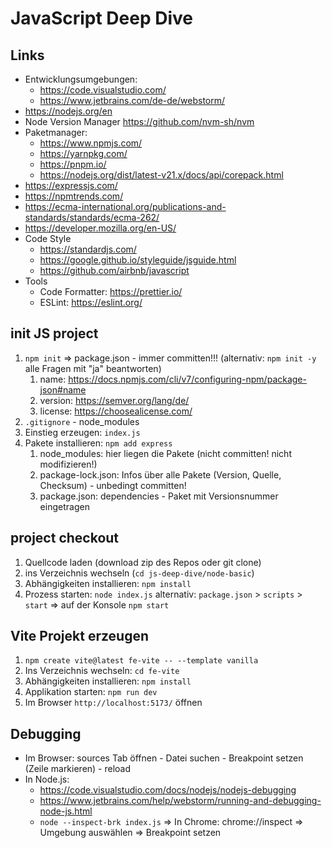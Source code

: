 # JavaScript Deep Dive

## Links
- Entwicklungsumgebungen:
  - https://code.visualstudio.com/
  - https://www.jetbrains.com/de-de/webstorm/
- https://nodejs.org/en
- Node Version Manager https://github.com/nvm-sh/nvm
- Paketmanager:
  - https://www.npmjs.com/
  - https://yarnpkg.com/
  - https://pnpm.io/
  - https://nodejs.org/dist/latest-v21.x/docs/api/corepack.html
- https://expressjs.com/
- https://npmtrends.com/
- https://ecma-international.org/publications-and-standards/standards/ecma-262/
- https://developer.mozilla.org/en-US/
- Code Style
  - https://standardjs.com/
  - https://google.github.io/styleguide/jsguide.html
  - https://github.com/airbnb/javascript
- Tools
  - Code Formatter: https://prettier.io/
  - ESLint: https://eslint.org/

## init JS project

1. `npm init` => package.json - immer committen!!! (alternativ: `npm init -y` alle Fragen mit "ja" beantworten)
   1. name: https://docs.npmjs.com/cli/v7/configuring-npm/package-json#name
   2. version: https://semver.org/lang/de/
   3. license: https://choosealicense.com/
2. `.gitignore` - node_modules
3. Einstieg erzeugen: `index.js`
4. Pakete installieren: `npm add express`
   1. node_modules: hier liegen die Pakete (nicht committen! nicht modifizieren!)
   2. package-lock.json: Infos über alle Pakete (Version, Quelle, Checksum) - unbedingt committen!
   3. package.json: dependencies - Paket mit Versionsnummer eingetragen

## project checkout
1. Quellcode laden (download zip des Repos oder git clone)
2. ins Verzeichnis wechseln (`cd js-deep-dive/node-basic`)
3. Abhängigkeiten installieren: `npm install` 
4. Prozess starten: `node index.js` alternativ: `package.json` > `scripts` > `start` => auf der Konsole `npm start`

## Vite Projekt erzeugen

1. `npm create vite@latest fe-vite -- --template vanilla`
2. Ins Verzeichnis wechseln: `cd fe-vite`
3. Abhängigkeiten installieren: `npm install`
4. Applikation starten: `npm run dev`
5. Im Browser `http://localhost:5173/` öffnen

## Debugging

- Im Browser: sources Tab öffnen - Datei suchen - Breakpoint setzen (Zeile markieren) - reload
- In Node.js:
  - https://code.visualstudio.com/docs/nodejs/nodejs-debugging
  - https://www.jetbrains.com/help/webstorm/running-and-debugging-node-js.html
  - `node --inspect-brk index.js` => In Chrome: chrome://inspect => Umgebung auswählen => Breakpoint setzen